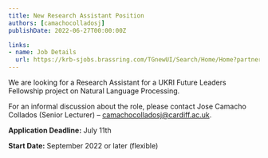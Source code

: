 ```yaml
---
title: New Research Assistant Position
authors: [camachocolladosj]
publishDate: 2022-06-27T00:00:00Z

links:
- name: Job Details
  url: https://krb-sjobs.brassring.com/TGnewUI/Search/Home/Home?partnerid=30011&siteid=5460#jobDetails=1967290_5460
---
```


We are looking for a Research Assistant for a UKRI Future Leaders Fellowship project on Natural Language Processing.

<!--more-->


For an informal discussion about the role, please contact Jose Camacho Collados (Senior Lecturer) – camachocolladosj@cardiff.ac.uk.

**Application Deadline:** July 11th

**Start Date:** September 2022 or later (flexible)